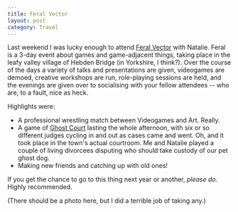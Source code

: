 ```yaml
---
title: Feral Vector
layout: post
category: Travel
---
```


Last weekend I was lucky enough to attend [Feral Vector](https://feral-vector.com/) with Natalie. Feral is a 3-day event about games and game-adjacent things, taking place in the leafy valley village of Hebden Bridge (in Yorkshire, I think?). Over the course of the days a variety of talks and presentations are given, videogames are demoed, creative workshops are run, role-playing sessions are held, and the evenings are given over to socialising with your fellow attendees -- who are, to a fault, nice as heck. 

Highlights were:

- A professional wrestling match between Videogames and Art. Really.
- A game of [Ghost Court](https://bullypulpitgames.com/games/ghost-court/) lasting the whole afternoon, with six or so different judges cycling in and out as cases came and went. Oh, and it took place in the town's actual courtroom. Me and Natalie played a couple of living divorcees disputing who should take custody of our pet ghost dog.
- Making new friends and catching up with old ones!

If you get the chance to go to this thing next year or another, *please do*. Highly recommended.

(There should be a photo here, but I did a terrible job of taking any.)